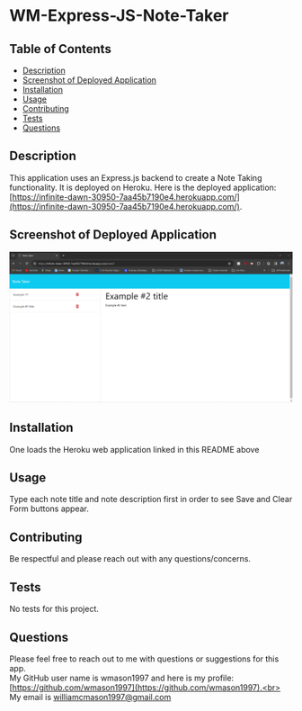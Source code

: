 # WM-Express-JS-Note-Taker

## Table of Contents
* [Description](#description)
* [Screenshot of Deployed Application](#screenshot)
* [Installation](#installation-instructions)
* [Usage](#usage-instructions)
* [Contributing](#contribution-guidelines)
* [Tests](#tests)
* [Questions](#questions)

## Description <a name="description"></a> 
This application uses an Express.js backend to create a Note Taking functionality. It is deployed on Heroku. Here is the deployed application: [https://infinite-dawn-30950-7aa45b7190e4.herokuapp.com/](https://infinite-dawn-30950-7aa45b7190e4.herokuapp.com/).

## Screenshot of Deployed Application <a name="screenshot"></a>
![Screenshot of Deployed Application](/public/assets/images/WM-Express-JS-Note-Taker-Heroku-Deployed-Screenshot.png)

## Installation <a name="installation-instructions"></a>
One loads the Heroku web application linked in this README above

## Usage <a name="usage-instructions"></a>
Type each note title and note description first in order to see Save and Clear Form buttons appear.

## Contributing <a name="contribution-guidelines"></a>
Be respectful and please reach out with any questions/concerns.

## Tests <a name="tests"></a> 
No tests for this project.

## Questions
Please feel free to reach out to me with questions or suggestions for this app.<br>
My GitHub user name is wmason1997 and here is my profile: [https://github.com/wmason1997](https://github.com/wmason1997).<br>
My email is williamcmason1997@gmail.com